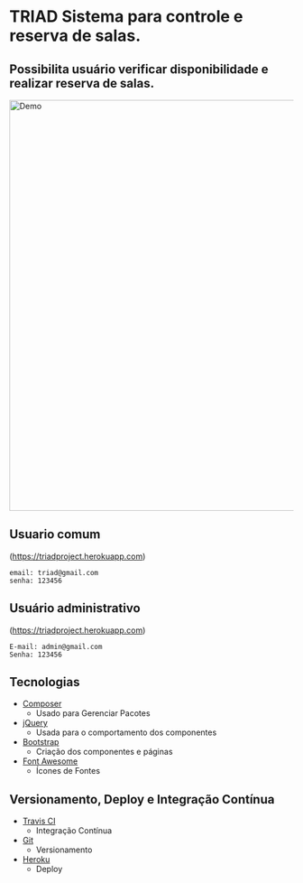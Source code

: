 # TRIAD Sistema para controle e reserva de salas.

## Possibilita usuário verificar disponibilidade e realizar reserva de salas.

<a href="https://event-competition-itriad.herokuapp.com"><img width="728" src="https://event-competition-itriad.herokuapp.com/web/img/site-competicao.png" alt="Demo"></a>

## Usuario comum
(https://triadproject.herokuapp.com)

```
email: triad@gmail.com
senha: 123456
```

## Usuário administrativo
(https://triadproject.herokuapp.com)

```
E-mail: admin@gmail.com
Senha: 123456
```
## Tecnologias

* [Composer](https://getcomposer.org)
  * Usado para Gerenciar Pacotes
* [jQuery](https://jquery.com)
  * Usada para o comportamento dos componentes
* [Bootstrap](http://getbootstrap.com/)
  * Criação dos componentes e páginas
* [Font Awesome](http://fontawesome.io/)
    * Ícones de Fontes

## Versionamento, Deploy e Integração Contínua

* [Travis CI](https://travis-ci.org)
  * Integração Contínua
* [Git](https://git-scm.com)
  * Versionamento
* [Heroku](https://www.heroku.com)
  * Deploy
